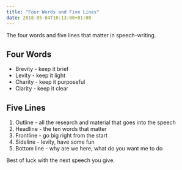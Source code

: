 ```yaml
---
title: "Four Words and Five Lines"
date: 2018-05-04T10:13:00+01:00
---
```


The four words and five lines that matter in speech-writing.

Four Words
----------

* Brevity - keep it brief
* Levity - keep it light
* Charity - keep it purposeful
* Clarity - keep it clear

Five Lines
----------

1. Outline - all the research and material that goes into the speech
2. Headline - the ten words that matter 
3. Frontline - go big right from the start
4. Sideline - levity, have some fun
5. Bottom line - why are we here, what do you want me to do

Best of luck with the next speech you give.